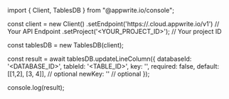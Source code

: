 import { Client, TablesDB } from "@appwrite.io/console";

const client = new Client()
    .setEndpoint('https://<REGION>.cloud.appwrite.io/v1') // Your API Endpoint
    .setProject('<YOUR_PROJECT_ID>'); // Your project ID

const tablesDB = new TablesDB(client);

const result = await tablesDB.updateLineColumn({
    databaseId: '<DATABASE_ID>',
    tableId: '<TABLE_ID>',
    key: '',
    required: false,
    default: [[1,2], [3, 4]], // optional
    newKey: '' // optional
});

console.log(result);
